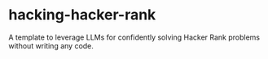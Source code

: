 # hacking-hacker-rank
A template to leverage LLMs for confidently solving Hacker Rank problems without writing any code.
